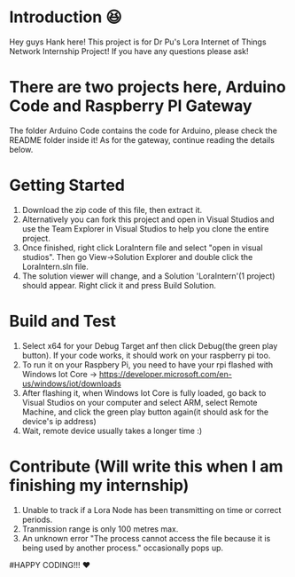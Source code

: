 # Introduction :laughing:
Hey guys Hank here! This project is for Dr Pu's Lora Internet of Things Network Internship Project! If you have any questions please ask!

# There are two projects here, Arduino Code and Raspberry PI Gateway
The folder Arduino Code contains the code for Arduino, please check the README folder inside it! As for the gateway, continue reading the details below.

# Getting Started
1. Download the zip code of this file, then extract it.
1. Alternatively you can fork this project and open in Visual Studios and use the Team Explorer in Visual Studios to help you clone the entire project.
2. Once finished, right click LoraIntern file and select "open in visual studios". Then go View->Solution Explorer and double click the LoraIntern.sln file.
3. The solution viewer will change, and a Solution 'LoraIntern'(1 project) should appear. Right click it and press Build Solution.

# Build and Test
1. Select x64 for your Debug Target anf then click Debug(the green play button). If your code works, it should work on your raspberry pi too.
2. To run it on your Raspbery Pi, you need to have your rpi flashed with Windows Iot Core -> https://developer.microsoft.com/en-us/windows/iot/downloads
3. After flashing it, when Windows Iot Core is fully loaded, go back to Visual Studios on your computer and select ARM, select Remote Machine, and click the green play button again(it should ask for the device's ip address)
4. Wait, remote device usually takes a longer time :)

# Contribute (Will write this when I am finishing my internship)
1. Unable to track if a Lora Node has been transmitting on time or correct periods.
2. Tranmission range is only 100 metres max.
3. An unknown error "The process cannot access the file because it is being used by another process." occasionally pops up.

#HAPPY CODING!!! :heart:

